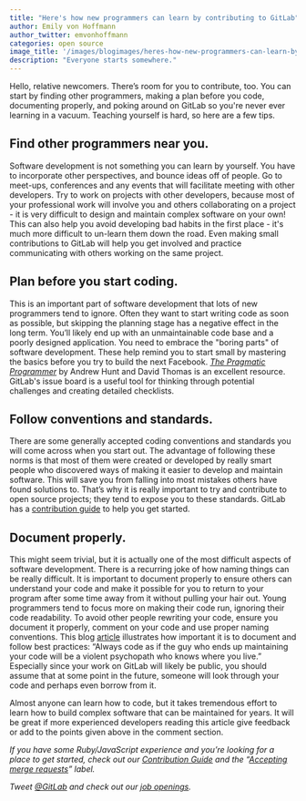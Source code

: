 ```yaml
---
title: "Here's how new programmers can learn by contributing to GitLab"
author: Emily von Hoffmann
author_twitter: emvonhoffmann
categories: open source
image_title: '/images/blogimages/heres-how-new-programmers-can-learn-by-contributing-to-gitlab.png'
description: "Everyone starts somewhere."
---
```


Hello, relative newcomers. There’s room for you to contribute, too. You can start by finding other programmers, making a plan before you code, documenting properly, and poking around on GitLab so you're never ever learning in a vacuum. Teaching yourself is hard, so here are a few tips.

<!--more-->

## Find other programmers near you.

Software development is not something you can learn by yourself. You have to incorporate other perspectives, and bounce ideas off of people. Go to meet-ups, conferences and any events that will facilitate meeting with other developers. Try to work on projects with other developers, because most of your professional work will involve you and others collaborating on a project - it is very difficult to design and maintain complex software on your own! This can also help you avoid developing bad habits in the first place - it's much more difficult to un-learn them down the road. Even making small contributions to GitLab will help you get involved and practice communicating with others working on the same project.

## Plan before you start coding.

This is an important part of software development that lots of new programmers tend to ignore. Often they want to start writing code as soon as possible, but skipping the planning stage has a negative effect in the long term. You’ll likely end up with an unmaintainable code base and a poorly designed application. You need to embrace the "boring parts" of software development. These help remind you to start small by mastering the basics before you try to build the next Facebook. [_The Pragmatic Programmer_](https://pragprog.com/titles/tpp20/the-pragmatic-programmer-20th-anniversary-edition/) by Andrew Hunt and David Thomas is an excellent resource. GitLab's issue board is a useful tool for thinking through potential challenges and creating detailed checklists.

## Follow conventions and standards.

There are some generally accepted coding conventions and standards you will come across when you start out. The advantage of following these norms is that most of them were created or developed by really smart people who discovered ways of making it easier to develop and maintain software. This will save you from falling into most mistakes others have found solutions to. That’s why it is really important to try and contribute to open source projects; they tend to expose you to these standards. GitLab has a [contribution guide]( https://gitlab.com/gitlab-org/gitlab-ce/blob/master/CONTRIBUTING.md) to help you get started.  

## Document properly.

This might seem trivial, but it is actually one of the most difficult aspects of software development. There is a recurring joke of how naming things can be really difficult. It is important to document properly to ensure others can understand your code and make it possible for you to return to your program after some time away from it without pulling your hair out. Young programmers tend to focus more on making their code run, ignoring their code readability. To avoid other people rewriting your code, ensure you document it properly, comment on your code and use proper naming conventions. This blog [article](http://blog.codinghorror.com/coding-for-violent-psychopaths/) illustrates how important it is to document and follow best practices: “Always code as if the guy who ends up maintaining your code will be a violent psychopath who knows where you live.” Especially since your work on GitLab will likely be public, you should assume that at some point in the future, someone will look through your code and perhaps even borrow from it.   

Almost anyone can learn how to code, but it takes tremendous effort to learn how to build complex software that can be maintained for years. It will be great if more experienced developers reading this article give feedback or add to the points given above in the comment section.  

_If you have some Ruby/JavaScript experience and you’re looking for a place to get started, check out our [Contribution Guide]( https://gitlab.com/gitlab-org/gitlab-ce/blob/master/CONTRIBUTING.md) and the “[Accepting merge requests]( https://gitlab.com/gitlab-org/gitlab-ce/blob/master/CONTRIBUTING.md#i-want-to-contribute)” label._

_Tweet [@GitLab](https://twitter.com/gitlab) and check out our [job openings](/jobs/)._
